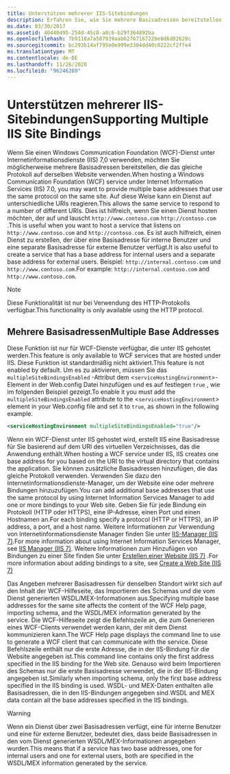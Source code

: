```yaml
---
title: Unterstützen mehrerer IIS-Sitebindungen
description: Erfahren Sie, wie Sie mehrere Basisadressen bereitstellen, die das gleiche Protokoll auf derselben Website verwenden, wenn Sie einen WCF-Dienst in IIS gehostet haben.
ms.date: 03/30/2017
ms.assetid: 40440495-254d-45c8-a8c6-b29f364892ba
ms.openlocfilehash: 7b9118a7a507939aab6276716722be8d6d02628c
ms.sourcegitcommit: bc293b14af795e0e999e3304dd40c0222cf2ffe4
ms.translationtype: MT
ms.contentlocale: de-DE
ms.lasthandoff: 11/26/2020
ms.locfileid: "96246289"
---
```

# <a name="supporting-multiple-iis-site-bindings"></a><span data-ttu-id="51bec-103">Unterstützen mehrerer IIS-Sitebindungen</span><span class="sxs-lookup"><span data-stu-id="51bec-103">Supporting Multiple IIS Site Bindings</span></span>

<span data-ttu-id="51bec-104">Wenn Sie einen Windows Communication Foundation (WCF)-Dienst unter Internetinformationsdienste (IIS) 7,0 verwenden, möchten Sie möglicherweise mehrere Basisadressen bereitstellen, die das gleiche Protokoll auf derselben Website verwenden.</span><span class="sxs-lookup"><span data-stu-id="51bec-104">When hosting a Windows Communication Foundation (WCF) service under Internet Information Services (IIS) 7.0, you may want to provide multiple base addresses that use the same protocol on the same site.</span></span> <span data-ttu-id="51bec-105">Auf diese Weise kann ein Dienst auf unterschiedliche URIs reagieren.</span><span class="sxs-lookup"><span data-stu-id="51bec-105">This allows the same service to respond to a number of different URIs.</span></span> <span data-ttu-id="51bec-106">Dies ist hilfreich, wenn Sie einen Dienst hosten möchten, der auf und lauscht `http://www.contoso.com` `http://contoso.com` .</span><span class="sxs-lookup"><span data-stu-id="51bec-106">This is useful when you want to host a service that listens on `http://www.contoso.com` and `http://contoso.com`.</span></span> <span data-ttu-id="51bec-107">Es ist auch hilfreich, einen Dienst zu erstellen, der über eine Basisadresse für interne Benutzer und eine separate Basisadresse für externe Benutzer verfügt.</span><span class="sxs-lookup"><span data-stu-id="51bec-107">It is also useful to create a service that has a base address for internal users and a separate base address for external users.</span></span> <span data-ttu-id="51bec-108">Beispiel: `http://internal.contoso.com` und `http://www.contoso.com`.</span><span class="sxs-lookup"><span data-stu-id="51bec-108">For example: `http://internal.contoso.com` and `http://www.contoso.com`.</span></span>  
  
> [!NOTE]
> <span data-ttu-id="51bec-109">Diese Funktionalität ist nur bei Verwendung des HTTP-Protokolls verfügbar.</span><span class="sxs-lookup"><span data-stu-id="51bec-109">This functionality is only available using the HTTP protocol.</span></span>  
  
## <a name="multiple-base-addresses"></a><span data-ttu-id="51bec-110">Mehrere Basisadressen</span><span class="sxs-lookup"><span data-stu-id="51bec-110">Multiple Base Addresses</span></span>  

 <span data-ttu-id="51bec-111">Diese Funktion ist nur für WCF-Dienste verfügbar, die unter IIS gehostet werden.</span><span class="sxs-lookup"><span data-stu-id="51bec-111">This feature is only available to WCF services that are hosted under IIS.</span></span> <span data-ttu-id="51bec-112">Diese Funktion ist standardmäßig nicht aktiviert.</span><span class="sxs-lookup"><span data-stu-id="51bec-112">This feature is not enabled by default.</span></span> <span data-ttu-id="51bec-113">Um es zu aktivieren, müssen Sie das `multipleSiteBindingsEnabled` -Attribut dem <`serviceHostingEnvironment`>-Element in der Web.config Datei hinzufügen und es auf festlegen `true` , wie im folgenden Beispiel gezeigt.</span><span class="sxs-lookup"><span data-stu-id="51bec-113">To enable it you must add the `multipleSiteBindingsEnabled` attribute to the <`serviceHostingEnvironment`> element in your Web.config file and set it to `true`, as shown in the following example.</span></span>  
  
```xml  
<serviceHostingEnvironment multipleSiteBindingsEnabled="true"/>  
```  
  
 <span data-ttu-id="51bec-114">Wenn ein WCF-Dienst unter IIS gehostet wird, erstellt IIS eine Basisadresse für Sie basierend auf dem URI des virtuellen Verzeichnisses, das die Anwendung enthält.</span><span class="sxs-lookup"><span data-stu-id="51bec-114">When hosting a WCF service under IIS, IIS creates one base address for you based on the URI to the virtual directory that contains the application.</span></span> <span data-ttu-id="51bec-115">Sie können zusätzliche Basisadressen hinzufügen, die das gleiche Protokoll verwenden. Verwenden Sie dazu den Internetinformationsdienste-Manager, um der Website eine oder mehrere Bindungen hinzuzufügen.</span><span class="sxs-lookup"><span data-stu-id="51bec-115">You can add additional base addresses that use the same protocol by using Internet Information Services Manager to add one or more bindings to your Web site.</span></span> <span data-ttu-id="51bec-116">Geben Sie für jede Bindung ein Protokoll (HTTP oder HTTPS), eine IP-Adresse, einen Port und einen Hostnamen an.</span><span class="sxs-lookup"><span data-stu-id="51bec-116">For each binding specify a protocol (HTTP or HTTPS), an IP address, a port, and a host name.</span></span> <span data-ttu-id="51bec-117">Weitere Informationen zur Verwendung von Internetinformationsdienste Manager finden Sie unter [IIS-Manager (IIS 7)](/previous-versions/windows/it-pro/windows-server-2008-R2-and-2008/cc753842(v=ws.10)).</span><span class="sxs-lookup"><span data-stu-id="51bec-117">For more information about using Internet Information Services Manager, see [IIS Manager (IIS 7)](/previous-versions/windows/it-pro/windows-server-2008-R2-and-2008/cc753842(v=ws.10)).</span></span> <span data-ttu-id="51bec-118">Weitere Informationen zum Hinzufügen von Bindungen zu einer Site finden Sie unter [Erstellen einer Website (IIS 7)](/previous-versions/windows/it-pro/windows-server-2008-R2-and-2008/cc772350(v=ws.10)) .</span><span class="sxs-lookup"><span data-stu-id="51bec-118">For more information about adding bindings to a site, see [Create a Web Site (IIS 7)](/previous-versions/windows/it-pro/windows-server-2008-R2-and-2008/cc772350(v=ws.10))</span></span>  
  
 <span data-ttu-id="51bec-119">Das Angeben mehrerer Basisadressen für denselben Standort wirkt sich auf den Inhalt der WCF-Hilfeseite, das Importieren des Schemas und die vom Dienst generierten WSDL/MEX-Informationen aus.</span><span class="sxs-lookup"><span data-stu-id="51bec-119">Specifying multiple base addresses for the same site affects the content of the WCF Help page, importing schema, and the WSDL/MEX information generated by the service.</span></span> <span data-ttu-id="51bec-120">Die WCF-Hilfeseite zeigt die Befehlszeile an, die zum Generieren eines WCF-Clients verwendet werden kann, der mit dem Dienst kommunizieren kann.</span><span class="sxs-lookup"><span data-stu-id="51bec-120">The WCF Help page displays the command line to use to generate a WCF client that can communicate with the service.</span></span> <span data-ttu-id="51bec-121">Diese Befehlszeile enthält nur die erste Adresse, die in der IIS-Bindung für die Website angegeben ist.</span><span class="sxs-lookup"><span data-stu-id="51bec-121">This command line contains only the first address specified in the IIS binding for the Web site.</span></span> <span data-ttu-id="51bec-122">Genauso wird beim Importieren des Schemas nur die erste Basisadresse verwendet, die in der IIS-Bindung angegeben ist.</span><span class="sxs-lookup"><span data-stu-id="51bec-122">Similarly when importing schema, only the first base address specified in the IIS binding is used.</span></span> <span data-ttu-id="51bec-123">WSDL- und MEX-Daten enthalten alle Basisadressen, die in den IIS-Bindungen angegeben sind.</span><span class="sxs-lookup"><span data-stu-id="51bec-123">WSDL and MEX data contain all the base addresses specified in the IIS bindings.</span></span>  
  
> [!WARNING]
> <span data-ttu-id="51bec-124">Wenn ein Dienst über zwei Basisadressen verfügt, eine für interne Benutzer und eine für externe Benutzer, bedeutet dies, dass beide Basisadressen in den vom Dienst generierten WSDL/MEX-Informationen angegeben wurden.</span><span class="sxs-lookup"><span data-stu-id="51bec-124">This means that if a service has two base addresses, one for internal users and one for external users, both are specified in the WSDL/MEX information generated by the service.</span></span>
